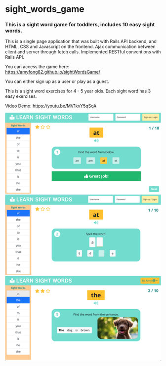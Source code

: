 # sight_words_game

### This is a sight word game for toddlers, includes 10 easy sight words.
This is a single page application that was built with Rails API backend, and HTML, CSS and Javascript on the frontend.
Ajax communication between client and server through fetch calls. Implemented RESTful conventions with Rails API.

You can access the game here: https://amyfong82.github.io/sightWordsGame/

You can either sign up as a user or play as a guest.

This is a sight word exercises for 4 - 5 year olds. Each sight word has 3 easy exercises.


Video Demo: https://youtu.be/MV1kvY5qSoA

![Sight Word Game Screenshot 1](/screenshots/SightWordGame_screenshot1.png)
![Sight Word Game Screenshot 2](/screenshots/SightWordGame_screenshot2.png)
![Sight Word Game Screenshot 3](/screenshots/SightWordGame_screenshot3.png)